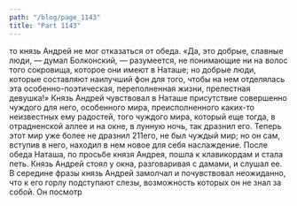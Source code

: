 ```yaml
---
path: "/blog/page_1143"
title: "Part 1143"
---
```


то князь Андрей не мог отказаться от обеда. «Да, это добрые, славные люди, — думал Болконский, — разумеется, не понимающие ни на волос того сокровища, которое они имеют в Наташе; но добрые люди, которые составляют наилучший фон для того, чтобы на нем отделялась эта особенно-поэтическая, переполненная жизни, прелестная девушка!»
Князь Андрей чувствовал в Наташе присутствие совершенно чуждого для него, особенного мира, преисполненного каких-то неизвестных ему радостей, того чуждого мира, который еще тогда, в отрадненской аллее и на окне, в лунную ночь, так дразнил его. Теперь этот мир уже более не дразнил 211его, не был чуждый мир; но он сам, вступив в него, находил в нем новое для себя наслаждение.
После обеда Наташа, по просьбе князя Андрея, пошла к клавикордам и стала петь. Князь Андрей стоял у окна, разговаривая с дамами, и слушал ее. В середине фразы князь Андрей замолчал и почувствовал неожиданно, что к его горлу подступают слезы, возможность которых он не знал за собой. Он посмотр
